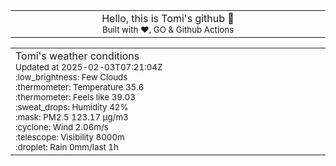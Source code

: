 
<div align="center">
<table>
<tbody>
<td align="center">
<img width="2000" height="0"><br>
Hello, this is Tomi's github 👋<br>
<sup>Built with ❤️, GO & Github Actions</sup><br>
<img width="2000" height="0">
</td>
</tbody>
</table>
</div>
<table>
<tbody>
<td align="left">
<img width="2000" height="0"><br>
Tomi's weather conditions<br>
<sup>Updated at 2025-02-03T07:21:04Z</sup><br>
<sup>:low_brightness: Few Clouds</sup><br>
<sup>:thermometer: Temperature 35.6 </sup><br>
<sup>:thermometer: Feels like 39.03</sup><br>
<sup>:sweat_drops: Humidity 42%</sup><br>
<sup>:mask: PM2.5 123.17 μg/m3</sup><br>
<sup>:cyclone: Wind 2.06m/s </sup><br>
<sup>:telescope: Visibility 8000m </sup><br>
<sup>:droplet: Rain 0mm/last 1h </sup><br>
<img width="2000" height="0">
</td>
<td align="left">
<img width="2000" height="0"><br>
<br>
<img width="2000" height="0">
</td>
</tbody>
</table>
</div>
    
